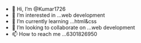 - 👋 Hi, I’m @Kumar1726
- 👀 I’m interested in ...web development
- 🌱 I’m currently learning ...html&css
- 💞️ I’m looking to collaborate on ...web development
- 📫 How to reach me ...6301826950

<!---
Kumar1726/Kumar1726 is a ✨ special ✨ repository because its `README.md` (this file) appears on your GitHub profile.
You can click the Preview link to take a look at your changes.
--->
